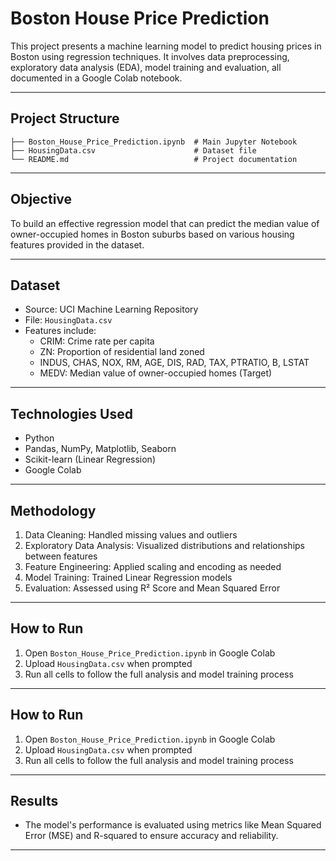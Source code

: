 # Boston House Price Prediction

This project presents a machine learning model to predict housing prices in Boston using regression techniques. It involves data preprocessing, exploratory data analysis (EDA), model training and evaluation, all documented in a Google Colab notebook.

---

## Project Structure

```
├── Boston_House_Price_Prediction.ipynb  # Main Jupyter Notebook
├── HousingData.csv                      # Dataset file
└── README.md                            # Project documentation
```

---

## Objective

To build an effective regression model that can predict the median value of owner-occupied homes in Boston suburbs based on various housing features provided in the dataset.

---

## Dataset

- Source: UCI Machine Learning Repository  
- File: `HousingData.csv`  
- Features include:
  - CRIM: Crime rate per capita
  - ZN: Proportion of residential land zoned
  - INDUS, CHAS, NOX, RM, AGE, DIS, RAD, TAX, PTRATIO, B, LSTAT
  - MEDV: Median value of owner-occupied homes (Target)

---

## Technologies Used

- Python  
- Pandas, NumPy, Matplotlib, Seaborn  
- Scikit-learn (Linear Regression)  
- Google Colab

---

## Methodology

1. Data Cleaning: Handled missing values and outliers  
2. Exploratory Data Analysis: Visualized distributions and relationships between features  
3. Feature Engineering: Applied scaling and encoding as needed  
4. Model Training: Trained Linear Regression models  
5. Evaluation: Assessed using R² Score and Mean Squared Error  

---

## How to Run

1. Open `Boston_House_Price_Prediction.ipynb` in Google Colab  
2. Upload `HousingData.csv` when prompted  
3. Run all cells to follow the full analysis and model training process
---

## How to Run

1. Open `Boston_House_Price_Prediction.ipynb` in Google Colab  
2. Upload `HousingData.csv` when prompted  
3. Run all cells to follow the full analysis and model training process
---

## Results

- The model's performance is evaluated using metrics like Mean Squared Error (MSE) and R-squared to ensure accuracy and reliability.
---

